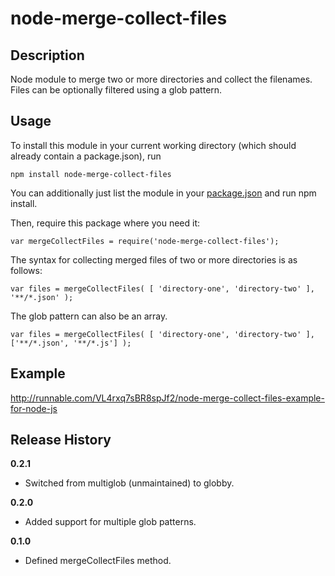 # node-merge-collect-files

## Description

Node module to merge two or more directories and collect the filenames.  
Files can be optionally filtered using a glob pattern.


## Usage

To install this module in your current working directory (which should already contain a package.json), run

```
npm install node-merge-collect-files
```

You can additionally just list the module in your [package.json](https://npmjs.org/doc/json.html) and run npm install.

Then, require this package where you need it:

```
var mergeCollectFiles = require('node-merge-collect-files');
```

The syntax for collecting merged files of two or more directories is as follows:

```
var files = mergeCollectFiles( [ 'directory-one', 'directory-two' ], '**/*.json' );
```

The glob pattern can also be an array.

```
var files = mergeCollectFiles( [ 'directory-one', 'directory-two' ], ['**/*.json', '**/*.js'] );
```


## Example

http://runnable.com/VL4rxq7sBR8spJf2/node-merge-collect-files-example-for-node-js


## Release History

__0.2.1__

  * Switched from multiglob (unmaintained) to globby.

__0.2.0__

  * Added support for multiple glob patterns.

__0.1.0__

  * Defined mergeCollectFiles method.